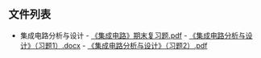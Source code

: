 

## 文件列表

  - 集成电路分析与设计
        - [《集成电路》期末复习题.pdf](https://github.com/bjut-swift/BJUT-Helper/raw/master/./%E9%9B%86%E6%88%90%E7%94%B5%E8%B7%AF%E5%88%86%E6%9E%90%E4%B8%8E%E8%AE%BE%E8%AE%A1/%E3%80%8A%E9%9B%86%E6%88%90%E7%94%B5%E8%B7%AF%E3%80%8B%E6%9C%9F%E6%9C%AB%E5%A4%8D%E4%B9%A0%E9%A2%98.pdf)
        - [《集成电路分析与设计》（习题1）.docx](https://github.com/bjut-swift/BJUT-Helper/raw/master/./%E9%9B%86%E6%88%90%E7%94%B5%E8%B7%AF%E5%88%86%E6%9E%90%E4%B8%8E%E8%AE%BE%E8%AE%A1/%E3%80%8A%E9%9B%86%E6%88%90%E7%94%B5%E8%B7%AF%E5%88%86%E6%9E%90%E4%B8%8E%E8%AE%BE%E8%AE%A1%E3%80%8B%EF%BC%88%E4%B9%A0%E9%A2%981%EF%BC%89.docx)
        - [《集成电路分析与设计》（习题2）.pdf](https://github.com/bjut-swift/BJUT-Helper/raw/master/./%E9%9B%86%E6%88%90%E7%94%B5%E8%B7%AF%E5%88%86%E6%9E%90%E4%B8%8E%E8%AE%BE%E8%AE%A1/%E3%80%8A%E9%9B%86%E6%88%90%E7%94%B5%E8%B7%AF%E5%88%86%E6%9E%90%E4%B8%8E%E8%AE%BE%E8%AE%A1%E3%80%8B%EF%BC%88%E4%B9%A0%E9%A2%982%EF%BC%89.pdf)
